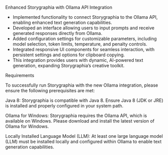 Enhanced Storygraphia with Ollama API Integration

- Implemented functionality to connect Storygraphia to the Ollama API, enabling enhanced text generation capabilities.
- Developed an interface allowing users to input prompts and receive generated responses directly from Ollama.
- Added configuration settings for customizable parameters, including model selection, token limits, temperature, and penalty controls.
- Integrated responsive UI components for seamless interaction, with persistent settings and options for clipboard copying.
- This integration provides users with dynamic, AI-powered text generation, expanding Storygraphia’s creative toolkit.

  
Requirements

To successfully run Storygraphia with the new Ollama integration, please ensure the following prerequisites are met:

Java 8: Storygraphia is compatible with Java 8. Ensure Java 8 (JDK or JRE) is installed and properly configured in your system path.

Ollama for Windows: Storygraphia requires the Ollama API, which is available on Windows. Please download and install the latest version of Ollama for Windows.

Locally Installed Language Model (LLM): At least one large language model (LLM) must be installed locally and configured within Ollama to enable text generation capabilities.

